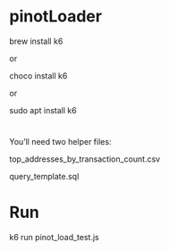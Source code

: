 # pinotLoader

brew install k6

or

choco install k6

or

sudo apt install k6

#

You’ll need two helper files:

top_addresses_by_transaction_count.csv

query_template.sql

# Run

k6 run pinot_load_test.js   
